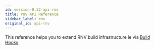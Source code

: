```yaml
---
id: version-0.32-api-rnv
title: rnv API Reference
sidebar_label: rnv
original_id: api-rnv
---
```


This reference helps you to extend RNV build infrastructure ie via [Build Hooks](guide-build-hooks.md)
